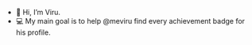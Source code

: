 - 👋 Hi, I’m Viru.
- 💻 My main goal is to help @meviru find every achievement badge for his profile.
